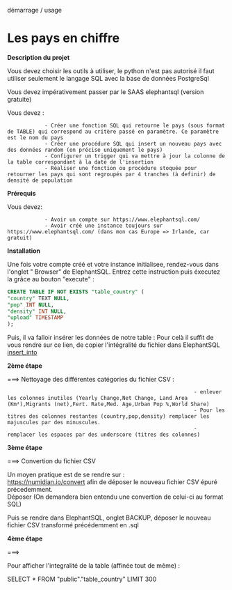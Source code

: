 


 

démarrage / usage

# Les pays en chiffre


**Description du projet**

Vous devez choisir les outils à utiliser, le python n'est pas autorisé il faut utiliser seulement le langage SQL avec la base de données PostgreSql

Vous devez impérativement passer par le SAAS elephantsql (version gratuite)

Vous devez :

                - Créer une fonction SQL qui retourne le pays (sous format de TABLE) qui correspond au critère passé en paramètre. Ce paramètre est le nom du pays
                - Créer une procédure SQL qui insert un nouveau pays avec des données random (on précise uniquement le pays)
                - Configurer un trigger qui va mettre à jour la colonne de la table correspondant à la date de l'insertion
                - Réaliser une fonction ou procédure stoquée pour retourner les pays qui sont regroupés par 4 tranches (à definir) de densité de population


**Prérequis**

Vous devez: 

                - Avoir un compte sur https://www.elephantsql.com/ 
                - Avoir créé une instance toujours sur https://www.elephantsql.com/ (dans mon cas Europe => Irlande, car gratuit)


**Installation**

Une fois votre compte créé et votre instance initialisee, rendez-vous dans l'onglet " Browser" de ElephantSQL.
Entrez cette instruction puis éxecutez la grâce au bouton "execute" : 

```SQL
CREATE TABLE IF NOT EXISTS "table_country" (
"country" TEXT NULL,
"pop" INT NULL,
"density" INT NULL,
"upload" TIMESTAMP
);
```
Puis, il va falloir insérer les données de notre table : 
Pour celà il suffit de vous rendre sur ce lien, de copier l'intégralité du fichier dans ElephantSQL 
[insert_into](https://github.com/TOMCASS/P3_pays/blob/origin/developTom/creation_table/insert_into.sql)











**2ème étape**

===> Nettoyage des différentes catégories du fichier CSV :  

                                                                - enlever les colonnes inutiles (Yearly Change,Net Change, Land Area (Km²),Migrants (net),Fert. Rate,Med. Age,Urban Pop %,World Share)
                                                                - Pour les titres des colonnes restantes (country,pop,density) remplacer les majuscules par des minuscules. 
                                                                - remplacer les espaces par des underscore (titres des colonnes)


**3ème étape** 

===> Convertion du fichier CSV

Un moyen pratique est de se rendre sur : <br/>
https://numidian.io/convert afin de déposer le nouveau fichier CSV épuré précedemment.<br/>
Déposer 
(On demandera bien entendu une convertion de celui-ci au format SQL)

Puis se rendre dans ElephantSQL, onglet BACKUP, déposer le nouveau fichier CSV transformé précédemment en .sql


**4ème étape**

===> 

Pour afficher l'integralité de la table (affinée tout de même) :		
 
SELECT * FROM "public"."table_country" LIMIT 300
                                                        